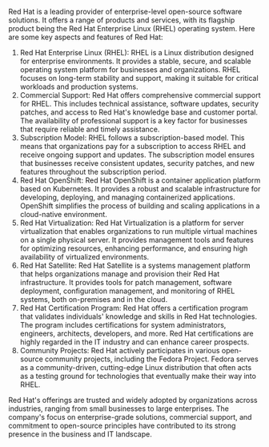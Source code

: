 Red Hat is a leading provider of enterprise-level open-source software solutions. It offers a range of products and services, with its flagship product being the Red Hat Enterprise Linux (RHEL) operating system. Here are some key aspects and features of Red Hat:

1.  Red Hat Enterprise Linux (RHEL): RHEL is a Linux distribution designed for enterprise environments. It provides a stable, secure, and scalable operating system platform for businesses and organizations. RHEL focuses on long-term stability and support, making it suitable for critical workloads and production systems.
2.  Commercial Support: Red Hat offers comprehensive commercial support for RHEL. This includes technical assistance, software updates, security patches, and access to Red Hat's knowledge base and customer portal. The availability of professional support is a key factor for businesses that require reliable and timely assistance.
3.  Subscription Model: RHEL follows a subscription-based model. This means that organizations pay for a subscription to access RHEL and receive ongoing support and updates. The subscription model ensures that businesses receive consistent updates, security patches, and new features throughout the subscription period.
4.  Red Hat OpenShift: Red Hat OpenShift is a container application platform based on Kubernetes. It provides a robust and scalable infrastructure for developing, deploying, and managing containerized applications. OpenShift simplifies the process of building and scaling applications in a cloud-native environment.
5.  Red Hat Virtualization: Red Hat Virtualization is a platform for server virtualization that enables organizations to run multiple virtual machines on a single physical server. It provides management tools and features for optimizing resources, enhancing performance, and ensuring high availability of virtualized environments.
6.  Red Hat Satellite: Red Hat Satellite is a systems management platform that helps organizations manage and provision their Red Hat infrastructure. It provides tools for patch management, software deployment, configuration management, and monitoring of RHEL systems, both on-premises and in the cloud.
7.  Red Hat Certification Program: Red Hat offers a certification program that validates individuals' knowledge and skills in Red Hat technologies. The program includes certifications for system administrators, engineers, architects, developers, and more. Red Hat certifications are highly regarded in the IT industry and can enhance career prospects.
8.  Community Projects: Red Hat actively participates in various open-source community projects, including the Fedora Project. Fedora serves as a community-driven, cutting-edge Linux distribution that often acts as a testing ground for technologies that eventually make their way into RHEL.

Red Hat's offerings are trusted and widely adopted by organizations across industries, ranging from small businesses to large enterprises. The company's focus on enterprise-grade solutions, commercial support, and commitment to open-source principles have contributed to its strong presence in the business and IT landscape.